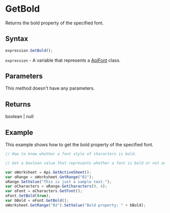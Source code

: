 # GetBold

Returns the bold property of the specified font.

## Syntax

```javascript
expression.GetBold();
```

`expression` - A variable that represents a [ApiFont](../ApiFont.md) class.

## Parameters

This method doesn't have any parameters.

## Returns

boolean \| null

## Example

This example shows how to get the bold property of the specified font.

```javascript editor-xlsx
// How to know whether a font style of characters is bold.

// Get a boolean value that represents whether a font is bold or not and show the value in the worksheet.

var oWorksheet = Api.GetActiveSheet();
var oRange = oWorksheet.GetRange("B1");
oRange.SetValue("This is just a sample text.");
var oCharacters = oRange.GetCharacters(9, 4);
var oFont = oCharacters.GetFont();
oFont.SetBold(true);
var bBold = oFont.GetBold();
oWorksheet.GetRange("B3").SetValue("Bold property: " + bBold);
```
